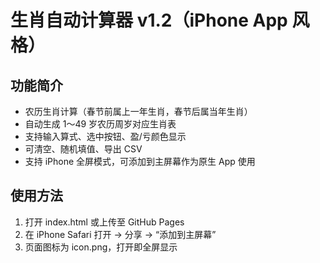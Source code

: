 # 生肖自动计算器 v1.2（iPhone App 风格）

## 功能简介
- 农历生肖计算（春节前属上一年生肖，春节后属当年生肖）
- 自动生成 1～49 岁农历周岁对应生肖表
- 支持输入算式、选中按钮、盈/亏颜色显示
- 可清空、随机填值、导出 CSV
- 支持 iPhone 全屏模式，可添加到主屏幕作为原生 App 使用

## 使用方法
1. 打开 index.html 或上传至 GitHub Pages
2. 在 iPhone Safari 打开 → 分享 → “添加到主屏幕”
3. 页面图标为 icon.png，打开即全屏显示
